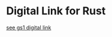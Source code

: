 # Digital Link for Rust

[see gs1 digital link](https://www.gs1us.org/industries-and-insights/standards/gs1-digital-link)
